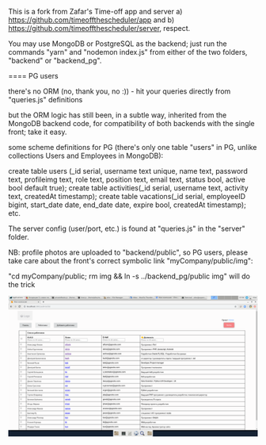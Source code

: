 This is a fork from Zafar's Time-off app and server a) https://github.com/timeoffthescheduler/app and b) https://github.com/timeoffthescheduler/server, respect.

You may use MongoDB or PostgreSQL as the backend; just run the commands "yarn" and  "nodemon index.js" from either of the two folders, "backend" or "backend_pg".


==== PG users

there's no ORM (no, thank you, no :)) - hit your queries directly from "queries.js" definitions

but the ORM logic has still been, in a subtle way, inherited from the MongoDB backend code, for compatibility of both backends with the single front; take it easy.

some scheme definitions for PG (there's only one table "users" in PG, unlike collections Users and Employees in MongoDB):

create table users (_id serial, username text unique, name text, password text, profileimg text, role text, position text, email text, status bool, active bool default true);
create table activities(_id serial, username text, activity text, createdAt timestamp);
create table vacations(_id serial, employeeID bigint, start_date date, end_date date, expire bool, createdAt timestamp);
etc.

The server config (user/port, etc.) is found at "queries.js" in the "server" folder.

NB: profile photos are uploaded to "backend/public", so PG users, please take care about the front's correct symbolic link "myCompany/public/img":

"cd myCompany/public; rm img &&  ln -s ../backend_pg/public img" will do the trick 


![](./myCompany.png)
